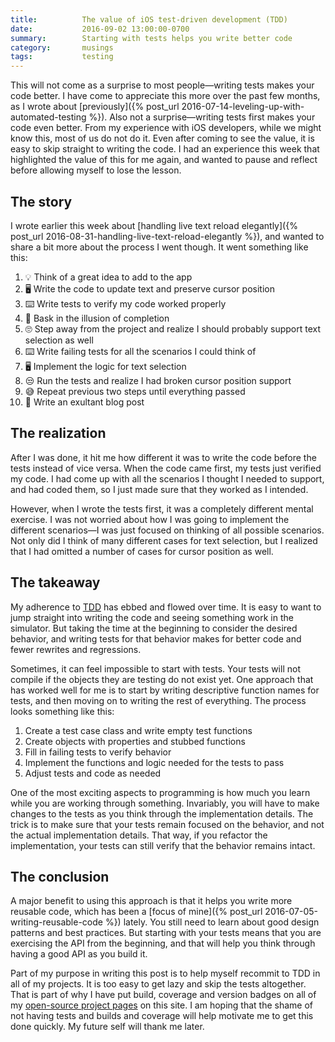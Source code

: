 ```yaml
---
title:          The value of iOS test-driven development (TDD)
date:           2016-09-02 13:00:00-0700
summary:        Starting with tests helps you write better code
category:       musings
tags:           testing
---
```


This will not come as a surprise to most people—writing tests makes your code better. I have come to appreciate this more over the past few months, as I wrote about [previously]({% post_url 2016-07-14-leveling-up-with-automated-testing %}). Also not a surprise—writing tests first makes your code even better. From my experience with iOS developers, while we might know this, most of us do not do it. Even after coming to see the value, it is easy to skip straight to writing the code. I had an experience this week that highlighted the value of this for me again, and wanted to pause and reflect before allowing myself to lose the lesson.

## The story
I wrote earlier this week about [handling live text reload elegantly]({% post_url 2016-08-31-handling-live-text-reload-elegantly %}), and wanted to share a bit more about the process I went though. It went something like this:

1. 💡 Think of a great idea to add to the app
1. 🖥 Write the code to update text and preserve cursor position
1. ⌨️ Write tests to verify my code worked properly
1. 🎊 Bask in the illusion of completion
1. 🙄 Step away from the project and realize I should probably support text selection as well
1. ⌨️ Write failing tests for all the scenarios I could think of
1. 🖥 Implement the logic for text selection
1. 😒 Run the tests and realize I had broken cursor position support
1. 😅 Repeat previous two steps until everything passed
1. 🎉 Write an exultant blog post

## The realization
After I was done, it hit me how different it was to write the code before the tests instead of vice versa. When the code came first, my tests just verified my code. I had come up with all the scenarios I thought I needed to support, and had coded them, so I just made sure that they worked as I intended.

However, when I wrote the tests first, it was a completely different mental exercise. I was not worried about how I was going to implement the different scenarios—I was just focused on thinking of all possible scenarios. Not only did I think of many different cases for text selection, but I realized that I had omitted a number of cases for cursor position as well.

## The takeaway
My adherence to [TDD](https://en.wikipedia.org/wiki/Test-driven_development) has ebbed and flowed over time. It is easy to want to jump straight into writing the code and seeing something work in the simulator. But taking the time at the beginning to consider the desired behavior, and writing tests for that behavior makes for better code and fewer rewrites and regressions.

Sometimes, it can feel impossible to start with tests. Your tests will not compile if the objects they are testing do not exist yet. One approach that has worked well for me is to start by writing descriptive function names for tests, and then moving on to writing the rest of everything. The process looks something like this:

1. Create a test case class and write empty test functions
1. Create objects with properties and stubbed functions
1. Fill in failing tests to verify behavior
1. Implement the functions and logic needed for the tests to pass
1. Adjust tests and code as needed

One of the most exciting aspects to programming is how much you learn while you are working through something. Invariably, you will have to make changes to the tests as you think through the implementation details. The trick is to make sure that your tests remain focused on the behavior, and not the actual implementation details. That way, if you refactor the implementation, your tests can still verify that the behavior remains intact.

## The conclusion
A major benefit to using this approach is that it helps you write more reusable code, which has been a [focus of mine]({% post_url 2016-07-05-writing-reusable-code %}) lately. You still need to learn about good design patterns and best practices. But starting with your tests means that you are exercising the API from the beginning, and that will help you think through having a good API as you build it.

Part of my purpose in writing this post is to help myself recommit to TDD in all of my projects. It is too easy to get lazy and skip the tests altogether. That is part of why I have put build, coverage and version badges on all of my [open-source project pages](/libraries) on this site. I am hoping that the shame of not having tests and builds and coverage will help motivate me to get this done quickly. My future self will thank me later.
